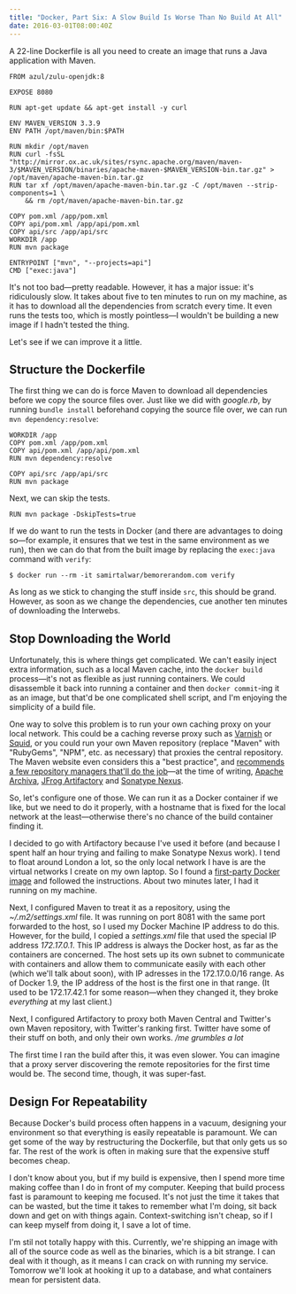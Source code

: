 ```yaml
---
title: "Docker, Part Six: A Slow Build Is Worse Than No Build At All"
date: 2016-03-01T08:00:40Z
---
```


A 22-line Dockerfile is all you need to create an image that runs a Java application with Maven.

    FROM azul/zulu-openjdk:8

    EXPOSE 8080

    RUN apt-get update && apt-get install -y curl

    ENV MAVEN_VERSION 3.3.9
    ENV PATH /opt/maven/bin:$PATH

    RUN mkdir /opt/maven
    RUN curl -fsSL "http://mirror.ox.ac.uk/sites/rsync.apache.org/maven/maven-3/$MAVEN_VERSION/binaries/apache-maven-$MAVEN_VERSION-bin.tar.gz" > /opt/maven/apache-maven-bin.tar.gz
    RUN tar xf /opt/maven/apache-maven-bin.tar.gz -C /opt/maven --strip-components=1 \
        && rm /opt/maven/apache-maven-bin.tar.gz

    COPY pom.xml /app/pom.xml
    COPY api/pom.xml /app/api/pom.xml
    COPY api/src /app/api/src
    WORKDIR /app
    RUN mvn package

    ENTRYPOINT ["mvn", "--projects=api"]
    CMD ["exec:java"]

<!--more-->

It's not too bad—pretty readable. However, it has a major issue: it's ridiculously slow. It takes about five to ten minutes to run on my machine, as it has to download all the dependencies from scratch every time. It even runs the tests too, which is mostly pointless—I wouldn't be building a new image if I hadn't tested the thing.

Let's see if we can improve it a little.

## Structure the Dockerfile

The first thing we can do is force Maven to download all dependencies before we copy the source files over. Just like we did with *google.rb*, by running `bundle install` beforehand copying the source file over, we can run `mvn dependency:resolve`:

    WORKDIR /app
    COPY pom.xml /app/pom.xml
    COPY api/pom.xml /app/api/pom.xml
    RUN mvn dependency:resolve

    COPY api/src /app/api/src
    RUN mvn package

Next, we can skip the tests.

    RUN mvn package -DskipTests=true

If we do want to run the tests in Docker (and there are advantages to doing so—for example, it ensures that we test in the same environment as we run), then we can do that from the built image by replacing the `exec:java` command with `verify`:

    $ docker run --rm -it samirtalwar/bemorerandom.com verify

As long as we stick to changing the stuff inside `src`, this should be grand. However, as soon as we change the dependencies, cue another ten minutes of downloading the Interwebs.

## Stop Downloading the World

Unfortunately, this is where things get complicated. We can't easily inject extra information, such as a local Maven cache, into the `docker build` process—it's not as flexible as just running containers. We could disassemble it back into running a container and then `docker commit`-ing it as an image, but that'd be one complicated shell script, and I'm enjoying the simplicity of a build file.

One way to solve this problem is to run your own caching proxy on your local network. This could be a caching reverse proxy such as [Varnish][] or [Squid][], or you could run your own Maven repository (replace "Maven" with "RubyGems", "NPM", etc. as necessary) that proxies the central repository. The Maven website even considers this a "best practice", and [recommends a few repository managers that'll do the job][Maven - Repository Management]—at the time of writing, [Apache Archiva][], [JFrog Artifactory][] and [Sonatype Nexus][].

[Squid]: http://www.squid-cache.org/
[Varnish]: https://www.varnish-cache.org/
[Maven - Repository Management]: https://maven.apache.org/repository-management.html
[Apache Archiva]: https://archiva.apache.org/
[JFrog Artifactory]: https://www.jfrog.com/open-source/
[Sonatype Nexus]: http://www.sonatype.org/nexus/go/

So, let's configure one of those. We can run it as a Docker container if we like, but we need to do it properly, with a hostname that is fixed for the local network at the least—otherwise there's no chance of the build container finding it.

I decided to go with Artifactory because I've used it before (and because I spent half an hour trying and failing to make Sonatype Nexus work). I tend to float around London a lot, so the only local network I have is are the virtual networks I create on my own laptop. So I found a [first-party Docker image][Artifactory: Running with Docker] and followed the instructions. About two minutes later, I had it running on my machine.

[Artifactory: Running with Docker]: https://www.jfrog.com/confluence/display/RTF/Running+with+Docker

Next, I configured Maven to treat it as a repository, using the *~/.m2/settings.xml* file. It was running on port 8081 with the same port forwarded to the host, so I used my Docker Machine IP address to do this. However, for the build, I copied a *settings.xml* file that used the special IP address *172.17.0.1*. This IP address is always the Docker host, as far as the containers are concerned. The host sets up its own subnet to communicate with containers and allow them to communicate easily with each other (which we'll talk about soon), with IP adresses in the 172.17.0.0/16 range. As of Docker 1.9, the IP address of the host is the first one in that range. (It used to be 172.17.42.1 for some reason—when they changed it, they broke *everything* at my last client.)

Next, I configured Artifactory to proxy both Maven Central and Twitter's own Maven repository, with Twitter's ranking first. Twitter have some of their stuff on both, and only their own works. */me grumbles a lot*

The first time I ran the build after this, it was even slower. You can imagine that a proxy server discovering the remote repositories for the first time would be. The second time, though, it was super-fast.

## Design For Repeatability

Because Docker's build process often happens in a vacuum, designing your environment so that everything is easily repeatable is paramount. We can get some of the way by restructuring the Dockerfile, but that only gets us so far. The rest of the work is often in making sure that the expensive stuff becomes cheap.

I don't know about you, but if my build is expensive, then I spend more time making coffee than I do in front of my computer. Keeping that build process fast is paramount to keeping me focused. It's not just the time it takes that can be wasted, but the time it takes to remember what I'm doing, sit back down and get on with things again. Context-switching isn't cheap, so if I can keep myself from doing it, I save a lot of time.

I'm stil not totally happy with this. Currently, we're shipping an image with all of the source code as well as the binaries, which is a bit strange. I can deal with it though, as it means I can crack on with running my service. Tomorrow we'll look at hooking it up to a database, and what containers mean for persistent data.

